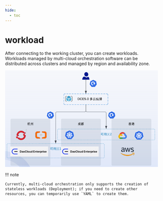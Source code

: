 ```yaml
---
hide:
  - toc
---
```


# workload

After connecting to the working cluster, you can create workloads. Workloads managed by multi-cloud orchestration software can be distributed across clusters and managed by region and availability zone.

![workload](../images/workload01.png)

!!! note

    Currently, multi-cloud orchestration only supports the creation of stateless workloads (Deployment); if you need to create other resources, you can temporarily use `YAML` to create them.